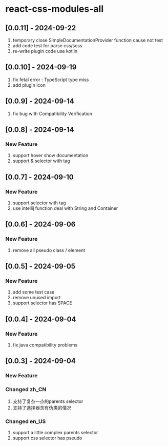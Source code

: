 # react-css-modules-all

## [0.0.11] - 2024-09-22

1. temporary close SimpleDocumentationProvider function cause not test
2. add code test for parse css/scss
3. re-write plugin code use kotlin


## [0.0.10] - 2024-09-19

1. fix fetal error : TypeScript type miss
2. add plugin icon

## [0.0.9] - 2024-09-14

1. fix bug with Compatibility Verification

## [0.0.8] - 2024-09-14

### New Feature
1. support hover show documentation
2. support & selector with tag

## [0.0.7] - 2024-09-10

### New Feature 

1. support selector with tag
2. use intellij function deal with String and Container

## [0.0.6] - 2024-09-06

### New Feature

1. remove all pseudo class / element

## [0.0.5] - 2024-09-05

### New Feature
1. add some test case
2. remove unused import
3. support selector has SPACE


## [0.0.4] - 2024-09-04

### New Feature

1. fix java compatibility problems

## [0.0.3] - 2024-09-04

### New Feature 

### Changed zh_CN
1. 支持了复杂一点的parents selector
2. 支持了选择器含有伪类的情况

### Changed en_US
1. support a little complex parents selector
2. support css selector has pseudo 
